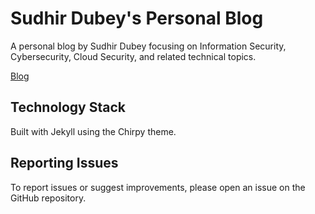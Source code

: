 # Sudhir Dubey's Personal Blog

A personal blog by Sudhir Dubey focusing on Information Security, Cybersecurity, Cloud Security, and related technical topics.

[Blog](https://sudhir45.github.io/)

## Technology Stack

Built with Jekyll using the Chirpy theme.

## Reporting Issues

To report issues or suggest improvements, please open an issue on the GitHub repository.
